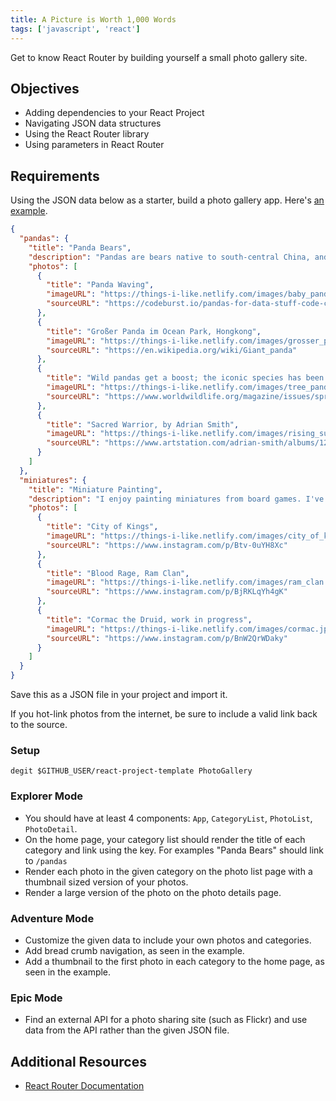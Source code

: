 ```yaml
---
title: A Picture is Worth 1,000 Words
tags: ['javascript', 'react']
---
```


Get to know React Router by building yourself a small photo gallery site.

## Objectives

- Adding dependencies to your React Project
- Navigating JSON data structures
- Using the React Router library
- Using parameters in React Router

## Requirements

Using the JSON data below as a starter, build a photo gallery app. Here's
[an example](https://things-i-like.netlify.com/).

```json
{
  "pandas": {
    "title": "Panda Bears",
    "description": "Pandas are bears native to south-central China, and are objectively the cutest animals on earth.",
    "photos": [
      {
        "title": "Panda Waving",
        "imageURL": "https://things-i-like.netlify.com/images/baby_panda.jpg",
        "sourceURL": "https://codeburst.io/pandas-for-data-stuff-code-challenge-7972207a8294"
      },
      {
        "title": "Großer Panda im Ocean Park, Hongkong",
        "imageURL": "https://things-i-like.netlify.com/images/grosser_panda.jpg",
        "sourceURL": "https://en.wikipedia.org/wiki/Giant_panda"
      },
      {
        "title": "Wild pandas get a boost; the iconic species has been upgraded from 'endangered' to 'vulnerable.'",
        "imageURL": "https://things-i-like.netlify.com/images/tree_panda.png",
        "sourceURL": "https://www.worldwildlife.org/magazine/issues/spring-2017/articles/wild-pandas-get-a-boost--2"
      },
      {
        "title": "Sacred Warrior, by Adrian Smith",
        "imageURL": "https://things-i-like.netlify.com/images/rising_sun.png",
        "sourceURL": "https://www.artstation.com/adrian-smith/albums/1298277"
      }
    ]
  },
  "miniatures": {
    "title": "Miniature Painting",
    "description": "I enjoy painting miniatures from board games. I've been painting since early 2018, here's some of my work.",
    "photos": [
      {
        "title": "City of Kings",
        "imageURL": "https://things-i-like.netlify.com/images/city_of_kings.jpg",
        "sourceURL": "https://www.instagram.com/p/Btv-0uYH8Xc"
      },
      {
        "title": "Blood Rage, Ram Clan",
        "imageURL": "https://things-i-like.netlify.com/images/ram_clan.jpg",
        "sourceURL": "https://www.instagram.com/p/BjRKLqYh4gK"
      },
      {
        "title": "Cormac the Druid, work in progress",
        "imageURL": "https://things-i-like.netlify.com/images/cormac.jpg",
        "sourceURL": "https://www.instagram.com/p/BnW2QrWDaky"
      }
    ]
  }
}
```

Save this as a JSON file in your project and import it.

If you hot-link photos from the internet, be sure to include a valid link back to the source.

### Setup

```shell
degit $GITHUB_USER/react-project-template PhotoGallery
```

### Explorer Mode

- You should have at least 4 components: `App`, `CategoryList`, `PhotoList`, `PhotoDetail`.
- On the home page, your category list should render the title of each category and link using the key. For examples "Panda Bears" should link to `/pandas`
- Render each photo in the given category on the photo list page with a thumbnail sized version of your photos.
- Render a large version of the photo on the photo details page.

### Adventure Mode

- Customize the given data to include your own photos and categories.
- Add bread crumb navigation, as seen in the example.
- Add a thumbnail to the first photo in each category to the home page, as seen in the example.

### Epic Mode

- Find an external API for a photo sharing site (such as Flickr) and use data from the API rather than the given JSON file.

## Additional Resources

- [React Router Documentation](https://reacttraining.com/react-router/web/guides/quick-start)

